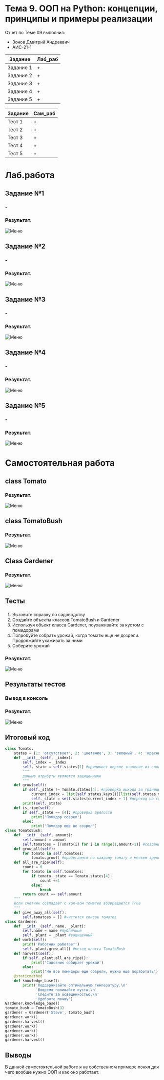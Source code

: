 # Тема 9. ООП на Python: концепции, принципы и примеры реализации
Отчет по Теме #9 выполнил:
- Зонов Дмитрий Андреевич
- АИС-21-1

| Задание | Лаб_раб | 
| ------ | ------ | 
| Задание 1 | + |
| Задание 2 | + |
| Задание 3 | + |
| Задание 4 | + |
| Задание 5 | + |

| Задание | Сам_раб | 
| ------ | ------ | 
| Тест 1 | + |
| Тест 2 | + |
| Тест 3 | + |
| Тест 4 | + |
| Тест 5 | + |

# Лаб.работа
## Задание №1
### -

### Результат.
![Меню](https://github.com/Dreamcaster70/Software_engineering/blob/Tema_9/pic9/lab/1%20-%20Uh8pITL.png)

## Задание №2
### -

### Результат.
![Меню](https://github.com/Dreamcaster70/Software_engineering/blob/Tema_9/pic9/lab/2%20-%20Uv9Nbsf.png)

## Задание №3
### -

### Результат.
![Меню](https://github.com/Dreamcaster70/Software_engineering/blob/Tema_9/pic9/lab/3%20-%200MnEGqO.png)

## Задание №4
### -

### Результат.
![Меню](https://github.com/Dreamcaster70/Software_engineering/blob/Tema_9/pic9/lab/4%20-%20NLiNXGH.png)

## Задание №5
### -

### Результат.
![Меню](https://github.com/Dreamcaster70/Software_engineering/blob/Tema_9/pic9/lab/5%20-%20IjIsoUl.png)


# Самостоятельная работа
## class Tomato
###  

### Результат.
![Меню](https://github.com/Dreamcaster70/Software_engineering/blob/Tema_9/pic9/sam/2%20-%20de4HCOH.png)


## class TomatoBush
### 

### Результат.
![Меню](https://github.com/Dreamcaster70/Software_engineering/blob/Tema_9/pic9/sam/3%20-%20PiiuWvS.png)


## Class Gardener 
### 
### Результат.
![Меню](https://github.com/Dreamcaster70/Software_engineering/blob/Tema_9/pic9/sam/4%20-%20xSCpSDv.png)

  
## Тесты
### 
1) Вызовите справку по садоводству
2) Создайте объекты классов TomatoBush и Gardener
3) Используя объект класса Gardener, поухаживайте за кустом с
помидорами
4) Попробуйте собрать урожай, когда томаты еще не дозрели.
Продолжайте ухаживать за ними
5) Соберите урожай

### Результат.
![Меню](https://github.com/Dreamcaster70/Software_engineering/blob/Tema_9/pic9/sam/5%20-%20G6SQU2s.png)


## Результаты тестов
### Вывод в консоль
### Результат.
![Меню](https://github.com/Dreamcaster70/Software_engineering/blob/Tema_9/pic9/sam/6%20-%20zT7KiwB.png)

## Итоговый код
```python
class Tomato:
    states = {1: 'отсутствует', 2: 'цветение', 3: 'зеленый', 4: 'красный'}
    def __init__(self, _index):
        self._index = _index
        self._state = self.states[1] #принимает первое значение из словаря
        """
        данные атрибуты являются защищенными
        """
    def grow(self):
        if self._state != Tomato.states[4]: #проверка выхода за границы
            current_index = list(self.states.keys())[list(self.states.values()).index(self._state)]
            self._state = self.states[current_index + 1] #переход на следующее состояние
        print(self._state)
    def is_ripe(self):
        if self._state == [4]: #проверка зрелости
            print('Помидор созрел')
        else:
            print('Помидор еще не созрел')
class TomatoBush:
    def __init__(self, amount):
        self.amount = amount
        self.tomatoes = [Tomato(i) for i in range(1,amount+1)] #создание списка
    def grow_all(self):
        for tomato in self.tomatoes:
            tomato.grow() #пробегаемся по каждому томату и меняем зрелость
    def all_are_ripe(self):
        count = 0
        for tomato in self.tomatoes:
            if tomato._state == Tomato.states[4]:
                count +=1
            else:
                break
        return count == self.amount
    """
    если счетчик совпадает с кол-вом томатов возвращается True
    """
    def give_away_all(self):
        self.tomatoes = [] #чистится список томатов
class Gardener:
    def __init__(self, name, _plant):
        self.name = name #публичный
        self._plant = _plant #защищенный
    def work(self):
        print('Работник работает')
        self._plant.grow_all() #метод класса TomatoBush
    def harvest(self):
        if self._plant.all_are_ripe():
            print('Садовник собирает урожай')
        else:
            print('Не все помидоры еще созрели, нужно еще поработать')
    @staticmethod
    def knowledge_base():
        print('Поддерживайте оптимальную температуру,\n'
              'Вовремя поливайте кусты,\n'
              'Следите за освещенностью,\n'
              'Удобряте почву')
Gardener.knowledge_base()
tomato_bush = TomatoBush(3)
gardener = Gardener('Steve', tomato_bush)
gardener.work()
gardener.harvest()
gardener.work()
gardener.work()
gardener.work()
gardener.harvest()
```

## Выводы
В данной самостоятельной работе я на собственном примере понял для чего вообще нужно ООП и как оно работает.
